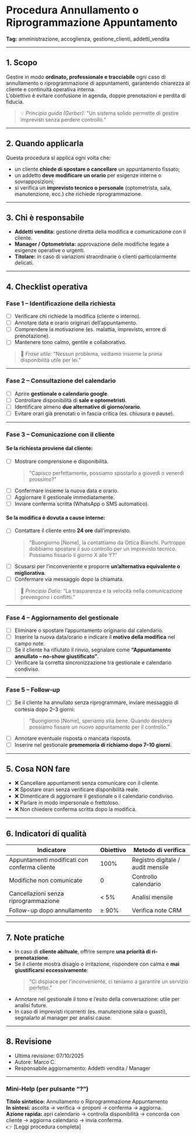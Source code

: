 # Procedura Annullamento o Riprogrammazione Appuntamento

**Tag:** amministrazione, accoglienza, gestione_clienti, addetti_vendita  

---

## 1. Scopo

Gestire in modo **ordinato, professionale e tracciabile** ogni caso di annullamento o riprogrammazione di appuntamenti, garantendo chiarezza al cliente e continuità operativa interna.  
L’obiettivo è evitare confusione in agenda, doppie prenotazioni e perdita di fiducia.

> 💡 *Principio guida (Gerber):* “Un sistema solido permette di gestire imprevisti senza perdere controllo.”

---

## 2. Quando applicarla

Questa procedura si applica ogni volta che:

- un cliente **chiede di spostare o cancellare** un appuntamento fissato;  
- un addetto **deve modificare un orario** per esigenze interne o sovrapposizioni;  
- si verifica un **imprevisto tecnico o personale** (optometrista, sala, manutenzione, ecc.) che richiede riprogrammazione.

---

## 3. Chi è responsabile

- **Addetti vendita:** gestione diretta della modifica e comunicazione con il cliente.  
- **Manager / Optometrista:** approvazione delle modifiche legate a esigenze operative o urgenti.  
- **Titolare:** in caso di variazioni straordinarie o clienti particolarmente delicati.

---

## 4. Checklist operativa

### **Fase 1 – Identificazione della richiesta**

- [ ] Verificare chi richiede la modifica (cliente o interno).  
- [ ] Annotare data e orario originari dell’appuntamento.  
- [ ] Comprendere la motivazione (es. malattia, imprevisto, errore di prenotazione).  
- [ ] Mantenere tono calmo, gentile e collaborativo.  

> 🧠 *Frase utile:* “Nessun problema, vediamo insieme la prima disponibilità utile per lei.”

---

### **Fase 2 – Consultazione del calendario**

- [ ] Aprire **gestionale o calendario google**.  
- [ ] Controllare disponibilità di **sale e optometristi**.  
- [ ] Identificare almeno **due alternative di giorno/orario**.  
- [ ] Evitare orari già prenotati o in fascia critica (es. chiusura o pause).

---

### **Fase 3 – Comunicazione con il cliente**

#### **Se la richiesta proviene dal cliente:**

- [ ] Mostrare comprensione e disponibilità.  
  > “Capisco perfettamente, possiamo spostarlo a giovedì o venerdì prossimo?”  
- [ ] Confermare insieme la nuova data e orario.  
- [ ] Aggiornare il gestionale immediatamente.  
- [ ] Inviare conferma scritta (WhatsApp o SMS automatico).

#### **Se la modifica è dovuta a cause interne:**

- [ ] Contattare il cliente entro **24 ore** dall’imprevisto.  
  > “Buongiorno [Nome], la contattiamo da Ottica Bianchi. Purtroppo dobbiamo spostare il suo controllo per un imprevisto tecnico. Possiamo fissarlo il giorno X alle Y?”  
- [ ] Scusarsi per l’inconveniente e proporre **un’alternativa equivalente o migliorativa**.  
- [ ] Confermare via messaggio dopo la chiamata.

> 💬 *Principio Dalio:* “La trasparenza e la velocità nella comunicazione prevengono i conflitti.”

---

### **Fase 4 – Aggiornamento del gestionale**

- [ ] Eliminare o spostare l’appuntamento originario dal calendario.  
- [ ] Inserire la nuova data/orario e indicare il **motivo della modifica** nel campo note.  
- [ ] Se il cliente ha rifiutato il rinvio, segnalare come **“Appuntamento annullato – no-show giustificato”**.  
- [ ] Verificare la corretta sincronizzazione tra gestionale e calendario condiviso.

---

### **Fase 5 – Follow-up**

- [ ] Se il cliente ha annullato senza riprogrammare, inviare messaggio di cortesia dopo 2–3 giorni:  
  > “Buongiorno [Nome], speriamo stia bene. Quando desidera possiamo fissare un nuovo appuntamento per il controllo.”  
- [ ] Annotare eventuale risposta o mancata risposta.  
- [ ] Inserire nel gestionale **promemoria di richiamo dopo 7–10 giorni**.

---

## 5. Cosa NON fare

- ❌ Cancellare appuntamenti senza comunicare con il cliente.  
- ❌ Spostare orari senza verificare disponibilità reale.  
- ❌ Dimenticare di aggiornare il gestionale o il calendario condiviso.  
- ❌ Parlare in modo impersonale o frettoloso.  
- ❌ Non chiedere conferma scritta dopo la modifica.

---

## 6. Indicatori di qualità

| Indicatore                                          | Obiettivo  | Metodo di verifica |
|-----------------------------------------------------|------------|------------------------------------|
| Appuntamenti modificati con conferma cliente        | 100%       | Registro digitale / audit mensile |
| Modifiche non comunicate                            | 0          | Controllo calendario |
| Cancellazioni senza riprogrammazione                | < 5%       | Analisi mensile |
| Follow-up dopo annullamento                         | ≥ 90%      | Verifica note CRM |

---

## 7. Note pratiche

- In caso di **cliente abituale**, offrire sempre **una priorità di ri-prenotazione**.  
- Se il cliente mostra disagio o irritazione, rispondere con calma e **mai giustificarsi eccessivamente**:  
  > “Ci dispiace per l’inconveniente, ci teniamo a garantire un servizio perfetto.”  
- Annotare nel gestionale il tono e l’esito della conversazione: utile per analisi future.  
- In caso di imprevisti ricorrenti (es. manutenzione sala o guasti), segnalarlo al manager per analisi cause.

---

## 8. Revisione

- Ultima revisione: 07/10/2025
- Autore: Marco C.
- Responsabile aggiornamento: Addetti vendita / Manager  

---

### **Mini-Help (per pulsante “?”)**  

**Titolo sintetico:** Annullamento o Riprogrammazione Appuntamento  
**In sintesi:** ascolta → verifica → proponi → conferma → aggiorna.  
**Azione rapida:** apri calendario → controlla disponibilità → concorda con cliente → aggiorna calendario → invia conferma.  
👉 [Leggi procedura completa]
